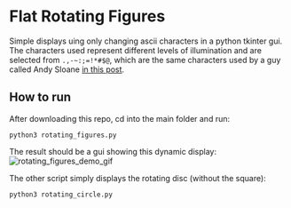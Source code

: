 # Flat Rotating Figures

Simple displays uing only changing ascii characters in a python tkinter gui.
The characters used represent different levels of illumination and are selected from `.,-~:;=!*#$@`,
which are the same characters used by a guy called Andy Sloane [in this post](https://www.a1k0n.net/2011/07/20/donut-math.html).

## How to run

After downloading this repo, cd into the main folder and run:
```
python3 rotating_figures.py
```
The result should be a gui showing this dynamic display:
![rotating_figures_demo_gif](https://user-images.githubusercontent.com/43306816/205479189-9c8d04d8-d571-4ee2-9629-5425a5bd0de9.gif)


The other script simply displays the rotating disc (without the square):
```
python3 rotating_circle.py
```
